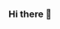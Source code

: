 ### Hi there 👋
 
<!--
**omsapate/omsapate** is a ✨ _special_ ✨ repository because its `README.md` (this file) appears on your GitHub profile.


- 🔭 I’m currently working on Machine Learning based project (PS: Can't reveal details)
- 🌱 I’m currently learning Python (Machine Learning other required stuff)
<!-- 👯 I’m looking to collaborate on ... - 🤔 I’m looking for help with ... - 😄 Pronouns: ...

- 💬 Ask me about Python, Tech Career, etc.
- 📫 How to reach me: sapateom1@gmail.com https://www.linkedin.com/in/omsapate
- ⚡ Fun fact: I am ambivert
-->
